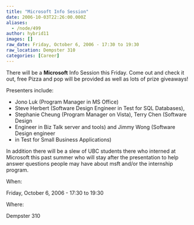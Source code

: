 ```yaml
---
title: "Microsoft Info Session"
date: 2006-10-03T22:26:00.000Z
aliases:
  - /node/499
author: hybrid11
images: []
raw_date: Friday, October 6, 2006 - 17:30 to 19:30
raw_location: Dempster 310
categories: [Career]
---
```


There will be a **Microsoft** Info Session this Friday. Come out and check it out, free Pizza and pop will be provided as well as lots of prize giveaways!

Presenters include:
- Jono Luk (Program Manager in MS Office)
- Steve Herbert (Software Design Engineer in Test for SQL Databases),
- Stephanie Cheung (Program Manager on Vista), Terry Chen (Software Design
- Engineer in Biz Talk server and tools) and Jimmy Wong (Software Design engineer
- in Test for Small Business Applications)

In addition there will be a slew of UBC students there who interned at Microsoft
this past summer who will stay after the presentation to help answer questions
people may have about msft and/or the internship program.

When: 

Friday, October 6, 2006 - 17:30 to 19:30

Where: 

Dempster 310
